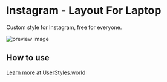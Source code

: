 # Instagram - Layout For Laptop

Custom style for Instagram, free for everyone.

![preview image](https://userstyles.world/preview/5035/1.webp)
## How to use

[Learn more at UserStyles.world](https://userstyles.world/style/5035/instagram-layout-for-laptop)

